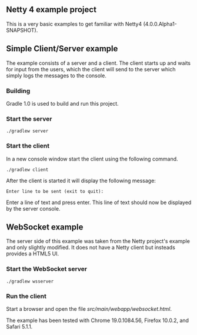 ## Netty 4 example project
This is a very basic examples to get familiar with Netty4 (4.0.0.Alpha1-SNAPSHOT).


## Simple Client/Server example
The example consists of a server and a client. The client starts up and waits for input from the users, 
which the client will send to the server which simply logs the messages to the console.

### Building
Gradle 1.0 is used to build and run this project.

### Start the server

    ./gradlew server
    
### Start the client
In a new console window start the client using the following command.

    ./gradlew client
    
After the client is started it will display the following message:

    Enter line to be sent (exit to quit):
    
Enter a line of text and press enter. This line of text should now be displayed by the server console.

## WebSocket example
The server side of this example was taken from the Netty project's example and only slightly modified. It does
not have a Netty client but insteads provides a HTML5 UI.

### Start the WebSocket server

    ./gradlew wsserver
    
    
### Run the client
Start a browser and open the file _src/main/webapp/websocket.html_.

The example has been tested with Chrome 19.0.1084.56, Firefox 10.0.2, and Safari 5.1.1.

